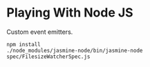 # Playing With Node JS

Custom event emitters.

```shell
npm install
./node_modules/jasmine-node/bin/jasmine-node spec/FilesizeWatcherSpec.js
````
